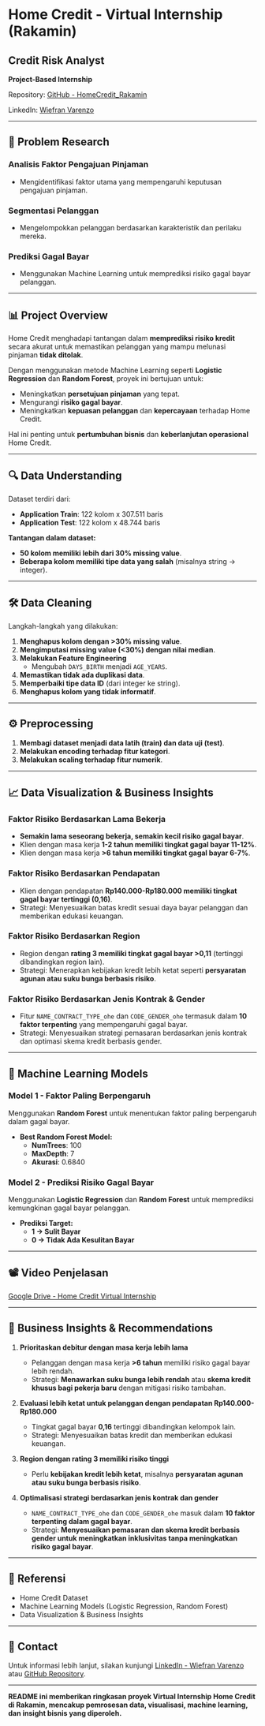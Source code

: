 # Home Credit - Virtual Internship (Rakamin)

## Credit Risk Analyst

**Project-Based Internship**

Repository: [GitHub - HomeCredit_Rakamin](https://github.com/WiefranVarenzo/HomeCredit_Rakamin)

LinkedIn: [Wiefran Varenzo](https://www.linkedin.com/in/wiefran-varenzo/)

---

## 📌 Problem Research

### **Analisis Faktor Pengajuan Pinjaman**
- Mengidentifikasi faktor utama yang mempengaruhi keputusan pengajuan pinjaman.

### **Segmentasi Pelanggan**
- Mengelompokkan pelanggan berdasarkan karakteristik dan perilaku mereka.

### **Prediksi Gagal Bayar**
- Menggunakan Machine Learning untuk memprediksi risiko gagal bayar pelanggan.

---

## 📊 Project Overview

Home Credit menghadapi tantangan dalam **memprediksi risiko kredit** secara akurat untuk memastikan pelanggan yang mampu melunasi pinjaman **tidak ditolak**.

Dengan menggunakan metode Machine Learning seperti **Logistic Regression** dan **Random Forest**, proyek ini bertujuan untuk:
- Meningkatkan **persetujuan pinjaman** yang tepat.
- Mengurangi **risiko gagal bayar**.
- Meningkatkan **kepuasan pelanggan** dan **kepercayaan** terhadap Home Credit.

Hal ini penting untuk **pertumbuhan bisnis** dan **keberlanjutan operasional** Home Credit.

---

## 🔍 Data Understanding

Dataset terdiri dari:
- **Application Train**: 122 kolom x 307.511 baris
- **Application Test**: 122 kolom x 48.744 baris

**Tantangan dalam dataset:**
- **50 kolom memiliki lebih dari 30% missing value**.
- **Beberapa kolom memiliki tipe data yang salah** (misalnya string → integer).

---

## 🛠 Data Cleaning

Langkah-langkah yang dilakukan:
1. **Menghapus kolom dengan >30% missing value**.
2. **Mengimputasi missing value (<30%) dengan nilai median**.
3. **Melakukan Feature Engineering**
   - Mengubah `DAYS_BIRTH` menjadi `AGE_YEARS`.
4. **Memastikan tidak ada duplikasi data**.
5. **Memperbaiki tipe data ID** (dari integer ke string).
6. **Menghapus kolom yang tidak informatif**.

---

## ⚙️ Preprocessing

1. **Membagi dataset menjadi data latih (train) dan data uji (test)**.
2. **Melakukan encoding terhadap fitur kategori**.
3. **Melakukan scaling terhadap fitur numerik**.

---

## 📈 Data Visualization & Business Insights

### **Faktor Risiko Berdasarkan Lama Bekerja**
- **Semakin lama seseorang bekerja, semakin kecil risiko gagal bayar**.
- Klien dengan masa kerja **1-2 tahun memiliki tingkat gagal bayar 11-12%**.
- Klien dengan masa kerja **>6 tahun memiliki tingkat gagal bayar 6-7%**.

### **Faktor Risiko Berdasarkan Pendapatan**
- Klien dengan pendapatan **Rp140.000-Rp180.000 memiliki tingkat gagal bayar tertinggi (0,16)**.
- Strategi: Menyesuaikan batas kredit sesuai daya bayar pelanggan dan memberikan edukasi keuangan.

### **Faktor Risiko Berdasarkan Region**
- Region dengan **rating 3 memiliki tingkat gagal bayar >0,11** (tertinggi dibandingkan region lain).
- Strategi: Menerapkan kebijakan kredit lebih ketat seperti **persyaratan agunan atau suku bunga berbasis risiko**.

### **Faktor Risiko Berdasarkan Jenis Kontrak & Gender**
- Fitur `NAME_CONTRACT_TYPE_ohe` dan `CODE_GENDER_ohe` termasuk dalam **10 faktor terpenting** yang mempengaruhi gagal bayar.
- Strategi: Menyesuaikan strategi pemasaran berdasarkan jenis kontrak dan optimasi skema kredit berbasis gender.

---

## 🤖 Machine Learning Models

### **Model 1 - Faktor Paling Berpengaruh**
Menggunakan **Random Forest** untuk menentukan faktor paling berpengaruh dalam gagal bayar.

- **Best Random Forest Model:**
  - **NumTrees**: 100
  - **MaxDepth**: 7
  - **Akurasi**: 0.6840

### **Model 2 - Prediksi Risiko Gagal Bayar**
Menggunakan **Logistic Regression** dan **Random Forest** untuk memprediksi kemungkinan gagal bayar pelanggan.

- **Prediksi Target:**
  - **1 → Sulit Bayar**
  - **0 → Tidak Ada Kesulitan Bayar**

---

## 📽️ Video Penjelasan

[Google Drive - Home Credit Virtual Internship](https://drive.google.com/drive/folders/1y_Pm0OQhxB8jofwiDdvX1A5-KxjPvfih?usp=sharing)

---

## 📌 Business Insights & Recommendations

1. **Prioritaskan debitur dengan masa kerja lebih lama**
   - Pelanggan dengan masa kerja **>6 tahun** memiliki risiko gagal bayar lebih rendah.
   - Strategi: **Menawarkan suku bunga lebih rendah** atau **skema kredit khusus bagi pekerja baru** dengan mitigasi risiko tambahan.

2. **Evaluasi lebih ketat untuk pelanggan dengan pendapatan Rp140.000-Rp180.000**
   - Tingkat gagal bayar **0,16** tertinggi dibandingkan kelompok lain.
   - Strategi: Menyesuaikan batas kredit dan memberikan edukasi keuangan.

3. **Region dengan rating 3 memiliki risiko tinggi**
   - Perlu **kebijakan kredit lebih ketat**, misalnya **persyaratan agunan atau suku bunga berbasis risiko**.

4. **Optimalisasi strategi berdasarkan jenis kontrak dan gender**
   - `NAME_CONTRACT_TYPE_ohe` dan `CODE_GENDER_ohe` masuk dalam **10 faktor terpenting dalam gagal bayar**.
   - Strategi: **Menyesuaikan pemasaran dan skema kredit berbasis gender untuk meningkatkan inklusivitas tanpa meningkatkan risiko gagal bayar**.

---

## 📎 Referensi
- Home Credit Dataset
- Machine Learning Models (Logistic Regression, Random Forest)
- Data Visualization & Business Insights

---

## 🚀 Contact
Untuk informasi lebih lanjut, silakan kunjungi [LinkedIn - Wiefran Varenzo](https://www.linkedin.com/in/wiefran-varenzo/) atau [GitHub Repository](https://github.com/WiefranVarenzo/HomeCredit_Rakamin).

---

**README ini memberikan ringkasan proyek Virtual Internship Home Credit di Rakamin, mencakup pemrosesan data, visualisasi, machine learning, dan insight bisnis yang diperoleh.**

